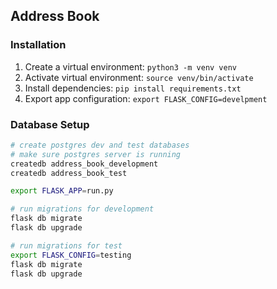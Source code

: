 ## Address Book 


### Installation 

1. Create a virtual environment: `python3 -m venv venv`
1. Activate virtual environment: `source venv/bin/activate`
1. Install dependencies: `pip install requirements.txt`
1. Export app configuration: `export FLASK_CONFIG=develpment`


### Database Setup 

```zsh
# create postgres dev and test databases
# make sure postgres server is running 
createdb address_book_development
createdb address_book_test

export FLASK_APP=run.py

# run migrations for development 
flask db migrate 
flask db upgrade

# run migrations for test 
export FLASK_CONFIG=testing
flask db migrate 
flask db upgrade
```

